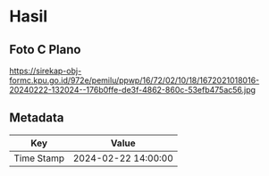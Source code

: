 # Hasil

## Foto C Plano

https://sirekap-obj-formc.kpu.go.id/972e/pemilu/ppwp/16/72/02/10/18/1672021018016-20240222-132024--176b0ffe-de3f-4862-860c-53efb475ac56.jpg


## Metadata

| Key        | Value               |
| ---------- | ------------------- |
| Time Stamp | 2024-02-22 14:00:00 |



